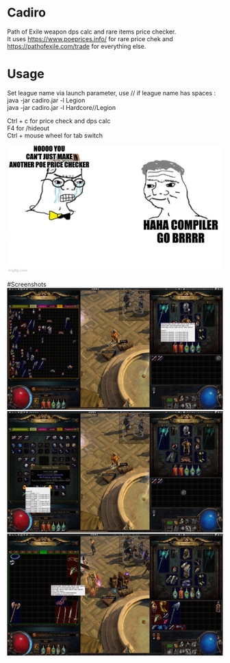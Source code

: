 # Cadiro 
Path of Exile weapon dps calc and rare items price checker.\
It uses https://www.poeprices.info/ for rare price chek and https://pathofexile.com/trade for everything else.

# Usage
Set league name via launch parameter, use // if league name has spaces :\
java -jar cadiro.jar -l Legion\
java -jar cadiro.jar -l Hardcore//Legion

Ctrl + c for price check and dps calc\
F4 for /hideout\
Ctrl + mouse wheel for tab switch


   ![1](https://raw.githubusercontent.com/zereb/cadiro/master/screenshots/meme.jpg)

#Screenshots
   ![1](https://raw.githubusercontent.com/zereb/cadiro/master/screenshots/1.png)
   ![4](https://raw.githubusercontent.com/zereb/cadiro/master/screenshots/4.png)
   ![5](https://raw.githubusercontent.com/zereb/cadiro/master/screenshots/5.png)
